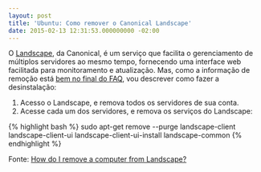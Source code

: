 ```yaml
---
layout: post
title: 'Ubuntu: Como remover o Canonical Landscape'
date: 2015-02-13 12:31:53.000000000 -02:00
---
```

O [Landscape](https://landscape.canonical.com/), da Canonical, é um serviço que facilita o gerenciamento de múltiplos
servidores ao mesmo tempo, fornecendo uma interface web facilitada para monitoramento
e atualização. Mas, como a informação de remoção está [bem no final do FAQ](https://help.landscape.canonical.com/FAQ#How_do_I_remove_a_computer_from_Landscape.3F),
vou descrever como fazer a desinstalação:

1. Acesso o Landscape, e remova todos os servidores de sua conta.
2. Acesse cada um dos servidores, e remova os serviços do Landscape:

{% highlight bash %}
sudo apt-get remove --purge landscape-client landscape-client-ui landscape-client-ui-install landscape-common
{% endhighlight %}

Fonte: [How do I remove a computer from Landscape?](https://help.landscape.canonical.com/FAQ#How_do_I_remove_a_computer_from_Landscape.3F)
